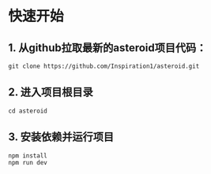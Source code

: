 # 快速开始

## 1. 从github拉取最新的asteroid项目代码：

```
git clone https://github.com/Inspiration1/asteroid.git
```

## 2. 进入项目根目录

```
cd asteroid
```

## 3. 安装依赖并运行项目

```
npm install
npm run dev
```
